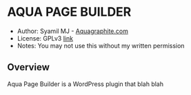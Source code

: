 # AQUA PAGE BUILDER 

* Author:		Syamil MJ - [Aquagraphite.com](http://aquagraphite.com)
* License:	GPLv3 [link](http://www.gnu.org/copyleft/gpl.html)
* Notes:		You may not use this without my written permission

## Overview

Aqua Page Builder is a WordPress plugin that blah blah